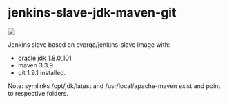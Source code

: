 # jenkins-slave-jdk-maven-git

[![](https://images.microbadger.com/badges/image/mzagar/jenkins-slave-jdk-maven-git.svg)](https://microbadger.com/images/mzagar/jenkins-slave-jdk-maven-git "Get your own image badge on microbadger.com")

Jenkins slave based on evarga/jenkins-slave image with:

- oracle jdk 1.8.0_101
- maven 3.3.9
- git 1.9.1 installed.

Note: symlinks /opt/jdk/latest and /usr/local/apache-maven exist and point to respective folders.
